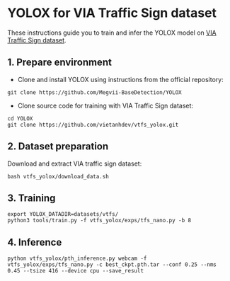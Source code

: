 # YOLOX for VIA Traffic Sign dataset

These instructions guide you to train and infer the YOLOX model on [VIA Traffic Sign dataset](https://github.com/makerhanoi/via-datasets).

## 1. Prepare environment

- Clone and install YOLOX using instructions from the official repository:

```
git clone https://github.com/Megvii-BaseDetection/YOLOX
```

- Clone source code for training with VIA Traffic Sign dataset:

```
cd YOLOX
git clone https://github.com/vietanhdev/vtfs_yolox.git
```

## 2. Dataset preparation

Download and extract VIA traffic sign dataset:

```
bash vtfs_yolox/download_data.sh
```

## 3. Training

```
export YOLOX_DATADIR=datasets/vtfs/
python3 tools/train.py -f vtfs_yolox/exps/tfs_nano.py -b 8
```

## 4. Inference 

```
python vtfs_yolox/pth_inference.py webcam -f vtfs_yolox/exps/tfs_nano.py -c best_ckpt.pth.tar --conf 0.25 --nms 0.45 --tsize 416 --device cpu --save_result
```



